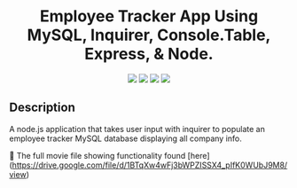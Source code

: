 <h1 align="center">Employee Tracker App Using MySQL, Inquirer, Console.Table, Express, & Node.</h1>
<p align="center">
    <img src="https://img.shields.io/github/repo-size/hugh-bowie/Employee-Tracker" />
    <img src="https://img.shields.io/github/languages/top/hugh-bowie/Employee-Tracker" />
    <img src="https://img.shields.io/github/issues/hugh-bowie/Employee-Tracker" />
    <img src="https://img.shields.io/github/last-commit/hugh-bowie/Employee-Tracker" >
 </p>
 
## Description

A node.js application that takes user input with inquirer to populate an employee tracker MySQL database displaying all company info.

🎥 The full movie file showing functionality found [here] (https://drive.google.com/file/d/1BTqXw4wFj3bWPZISSX4_pIfK0WUbJ9M8/view)
